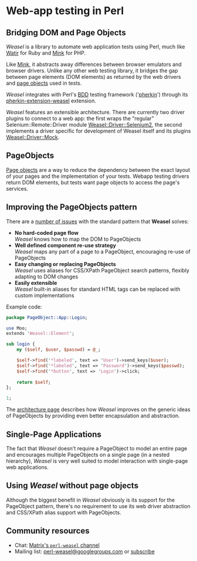 # Web-app testing in Perl

## Bridging DOM and Page Objects

*Weasel* is a library to automate web application tests using Perl, much like [Watir](http://watir.com) for Ruby and [Mink](http://mink.behat.org/en/latest/at-a-glance.html) for PHP.

Like [Mink](http://mink.behat.org/en/latest/at-a-glance.html), it abstracts away differences between browser emulators and browser drivers. Unlike any other web testing library, it bridges the gap between page elements (DOM elements) as returned by the web drivers and [page objects](page-objects) used in tests.

*Weasel* integrates with Perl's [BDD](https://en.wikipedia.org/wiki/Behavior-driven_development) testing framework ('[pherkin](https://github.com/pjlsergeant/test-bdd-cucumber-perl)') through its [pherkin-extension-weasel](https://github.com/perl-weasel/pherkin-extension-weasel) extension.

*Weasel* features an extensible architecture. There are currently two driver plugins to connect to a web app: the first wraps
the "regular" Selenium::Remote::Driver module [Weasel::Driver::Selenium2](https://github.com/perl-weasel/weasel-driver-selenium2), the second implements a driver specific for
development of Weasel itself and its plugins [Weasel::Driver::Mock](https://github.com/perl-weasel/weasel-driver-mock).

## PageObjects
[Page objects](page-objects) are a way to reduce the dependency between the exact layout of your pages and the implementation of your tests. Webapp testing drivers return DOM elements, but tests want page objects to access the page's services.

## Improving the PageObjects pattern
There are a [number of issues](page-object-issues) with the standard pattern that **Weasel** solves:

* **No hard-coded page flow**  
  *Weasel* knows how to map the DOM to PageObjects
* **Well defined component re-use strategy**  
  *Weasel* maps any part of a page to a PageObject, encouraging re-use of PageObjects
* **Easy changing or replacing PageObjects**  
  *Weasel* uses aliases for CSS/XPath PageObject search patterns, flexibly adapting to DOM changes
* **Easily extensible**  
  *Weasel* built-in aliases for standard HTML tags can be replaced with custom implementations

Example code:

```perl
package PageObject::App::Login;

use Moo;
extends 'Weasel::Element';

sub login {
    my ($self, $user, $passwd) = @_;

    $self->find('*labeled', text => 'User')->send_keys($user);
    $self->find('*labeled', text => 'Password')->send_keys($passwd);
    $self->find('*button', text => 'Login')->click;
    
    return $self;
};

1;
```
The [architecture page](architecture) describes how *Weasel* improves on
the generic ideas of PageObjects by providing even better encapsulation
and abstraction.

## Single-Page Applications
The fact that *Weasel* doesn't require a PageObject to model an entire page and encourages multiple PageObjects on a single page (in a nested hierarchy), *Weasel* is very well suited to model interaction with single-page web applications.

## Using *Weasel* without page objects
Although the biggest benefit in *Weasel* obviously is its support for the PageObject pattern, there's no requirement to use its web driver abstraction and CSS/XPath alias support with PageObjects.

## Community resources

* Chat: [Matrix's `perl-weasel` channel](https://riot.im/app/#/room/#perl-weasel:matrix.org)
* Mailing list: [perl-weasel@googlegroups.com](https://groups.google.com/forum/#!forum/perl-weasel) or [subscribe](perl-weasel-subscribe@googlegroups.com)
